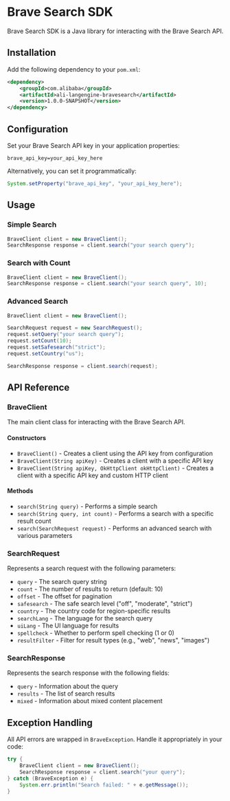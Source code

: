 # Brave Search SDK

Brave Search SDK is a Java library for interacting with the Brave Search API.

## Installation

Add the following dependency to your `pom.xml`:

```xml
<dependency>
    <groupId>com.alibaba</groupId>
    <artifactId>ali-langengine-bravesearch</artifactId>
    <version>1.0.0-SNAPSHOT</version>
</dependency>
```

## Configuration

Set your Brave Search API key in your application properties:

```properties
brave_api_key=your_api_key_here
```

Alternatively, you can set it programmatically:

```java
System.setProperty("brave_api_key", "your_api_key_here");
```

## Usage

### Simple Search

```java
BraveClient client = new BraveClient();
SearchResponse response = client.search("your search query");
```

### Search with Count

```java
BraveClient client = new BraveClient();
SearchResponse response = client.search("your search query", 10);
```

### Advanced Search

```java
BraveClient client = new BraveClient();

SearchRequest request = new SearchRequest();
request.setQuery("your search query");
request.setCount(10);
request.setSafesearch("strict");
request.setCountry("us");

SearchResponse response = client.search(request);
```

## API Reference

### BraveClient

The main client class for interacting with the Brave Search API.

#### Constructors

- `BraveClient()` - Creates a client using the API key from configuration
- `BraveClient(String apiKey)` - Creates a client with a specific API key
- `BraveClient(String apiKey, OkHttpClient okHttpClient)` - Creates a client with a specific API key and custom HTTP client

#### Methods

- `search(String query)` - Performs a simple search
- `search(String query, int count)` - Performs a search with a specific result count
- `search(SearchRequest request)` - Performs an advanced search with various parameters

### SearchRequest

Represents a search request with the following parameters:

- `query` - The search query string
- `count` - The number of results to return (default: 10)
- `offset` - The offset for pagination
- `safesearch` - The safe search level ("off", "moderate", "strict")
- `country` - The country code for region-specific results
- `searchLang` - The language for the search query
- `uiLang` - The UI language for results
- `spellcheck` - Whether to perform spell checking (1 or 0)
- `resultFilter` - Filter for result types (e.g., "web", "news", "images")

### SearchResponse

Represents the search response with the following fields:

- `query` - Information about the query
- `results` - The list of search results
- `mixed` - Information about mixed content placement

## Exception Handling

All API errors are wrapped in `BraveException`. Handle it appropriately in your code:

```java
try {
    BraveClient client = new BraveClient();
    SearchResponse response = client.search("your query");
} catch (BraveException e) {
    System.err.println("Search failed: " + e.getMessage());
}
```